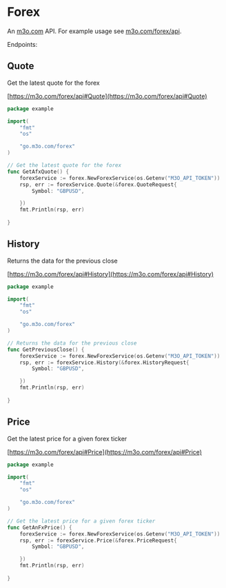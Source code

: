 # Forex

An [m3o.com](https://m3o.com) API. For example usage see [m3o.com/forex/api](https://m3o.com/forex/api).

Endpoints:

## Quote

Get the latest quote for the forex


[https://m3o.com/forex/api#Quote](https://m3o.com/forex/api#Quote)

```go
package example

import(
	"fmt"
	"os"

	"go.m3o.com/forex"
)

// Get the latest quote for the forex
func GetAfxQuote() {
	forexService := forex.NewForexService(os.Getenv("M3O_API_TOKEN"))
	rsp, err := forexService.Quote(&forex.QuoteRequest{
		Symbol: "GBPUSD",

	})
	fmt.Println(rsp, err)
	
}
```
## History

Returns the data for the previous close


[https://m3o.com/forex/api#History](https://m3o.com/forex/api#History)

```go
package example

import(
	"fmt"
	"os"

	"go.m3o.com/forex"
)

// Returns the data for the previous close
func GetPreviousClose() {
	forexService := forex.NewForexService(os.Getenv("M3O_API_TOKEN"))
	rsp, err := forexService.History(&forex.HistoryRequest{
		Symbol: "GBPUSD",

	})
	fmt.Println(rsp, err)
	
}
```
## Price

Get the latest price for a given forex ticker


[https://m3o.com/forex/api#Price](https://m3o.com/forex/api#Price)

```go
package example

import(
	"fmt"
	"os"

	"go.m3o.com/forex"
)

// Get the latest price for a given forex ticker
func GetAnFxPrice() {
	forexService := forex.NewForexService(os.Getenv("M3O_API_TOKEN"))
	rsp, err := forexService.Price(&forex.PriceRequest{
		Symbol: "GBPUSD",

	})
	fmt.Println(rsp, err)
	
}
```
